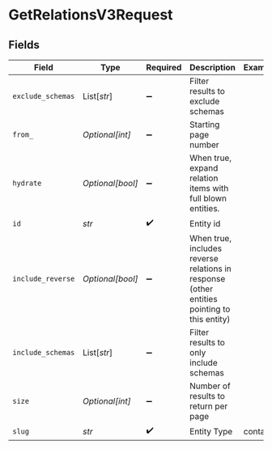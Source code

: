 # GetRelationsV3Request


## Fields

| Field                                                                                      | Type                                                                                       | Required                                                                                   | Description                                                                                | Example                                                                                    |
| ------------------------------------------------------------------------------------------ | ------------------------------------------------------------------------------------------ | ------------------------------------------------------------------------------------------ | ------------------------------------------------------------------------------------------ | ------------------------------------------------------------------------------------------ |
| `exclude_schemas`                                                                          | List[*str*]                                                                                | :heavy_minus_sign:                                                                         | Filter results to exclude schemas                                                          |                                                                                            |
| `from_`                                                                                    | *Optional[int]*                                                                            | :heavy_minus_sign:                                                                         | Starting page number                                                                       |                                                                                            |
| `hydrate`                                                                                  | *Optional[bool]*                                                                           | :heavy_minus_sign:                                                                         | When true, expand relation items with full blown entities.                                 |                                                                                            |
| `id`                                                                                       | *str*                                                                                      | :heavy_check_mark:                                                                         | Entity id                                                                                  |                                                                                            |
| `include_reverse`                                                                          | *Optional[bool]*                                                                           | :heavy_minus_sign:                                                                         | When true, includes reverse relations in response (other entities pointing to this entity) |                                                                                            |
| `include_schemas`                                                                          | List[*str*]                                                                                | :heavy_minus_sign:                                                                         | Filter results to only include schemas                                                     |                                                                                            |
| `size`                                                                                     | *Optional[int]*                                                                            | :heavy_minus_sign:                                                                         | Number of results to return per page                                                       |                                                                                            |
| `slug`                                                                                     | *str*                                                                                      | :heavy_check_mark:                                                                         | Entity Type                                                                                | contact                                                                                    |